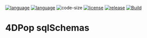 [![language](https://img.shields.io/static/v1?label=language&message=4d&color=blue)](https://developer.4d.com/)
[![language](https://img.shields.io/github/languages/top/vdelachaux/4DPop-sqlSchemas.svg)](https://developer.4d.com/)
![code-size](https://img.shields.io/github/languages/code-size/vdelachaux/4DPop-sqlSchemas.svg)
[![license](https://img.shields.io/github/license/vdelachaux/4DPop-sqlSchemas)](LICENSE)
[![release](https://img.shields.io/github/v/release/vdelachaux/4DPop-sqlSchemas?include_prereleases)](https://github.com/vdelachaux/4DPop-sqlSchemas/releases/latest)
[![Build](https://github.com/vdelachaux/4DPop-sqlSchemas/actions/workflows/build.yml/badge.svg)](https://github.com/vdelachaux/4DPop-sqlSchemas/actions/workflows/build.yml)

# 4DPop sqlSchemas
